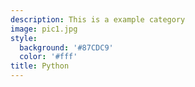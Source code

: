 ```yaml
---
description: This is a example category
image: pic1.jpg
style:
  background: '#87CDC9'
  color: '#fff'
title: Python
---
```

